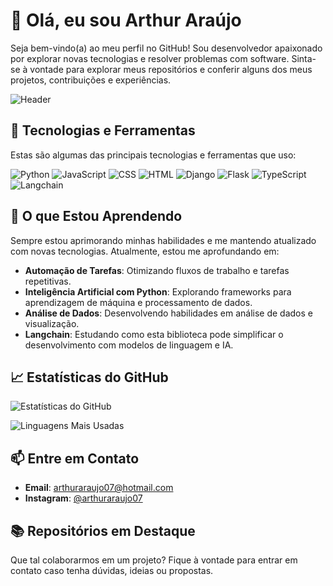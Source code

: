 # 👋 Olá, eu sou Arthur Araújo

Seja bem-vindo(a) ao meu perfil no GitHub! Sou desenvolvedor apaixonado por explorar novas tecnologias e resolver problemas com software. Sinta-se à vontade para explorar meus repositórios e conferir alguns dos meus projetos, contribuições e experiências.

![Header](https://via.placeholder.com/800x200.png?text=Bem-vindo+ao+Meu+Perfil)

## 🚀 Tecnologias e Ferramentas

Estas são algumas das principais tecnologias e ferramentas que uso:

![Python](https://img.shields.io/badge/-Python-3776AB?logo=python&logoColor=white)
![JavaScript](https://img.shields.io/badge/-JavaScript-F7DF1E?logo=javascript&logoColor=black)
![CSS](https://img.shields.io/badge/-CSS3-1572B6?logo=css3&logoColor=white)
![HTML](https://img.shields.io/badge/-HTML5-E34F26?logo=html5&logoColor=white)
![Django](https://img.shields.io/badge/-Django-092E20?logo=django&logoColor=white)
![Flask](https://img.shields.io/badge/-Flask-000000?logo=flask&logoColor=white)
![TypeScript](https://img.shields.io/badge/-TypeScript-3178C6?logo=typescript&logoColor=white)
![Langchain](https://img.shields.io/badge/-Langchain-000000?logo=langchain&logoColor=white)

## 🌱 O que Estou Aprendendo

Sempre estou aprimorando minhas habilidades e me mantendo atualizado com novas tecnologias. Atualmente, estou me aprofundando em:

- **Automação de Tarefas**: Otimizando fluxos de trabalho e tarefas repetitivas.
- **Inteligência Artificial com Python**: Explorando frameworks para aprendizagem de máquina e processamento de dados.
- **Análise de Dados**: Desenvolvendo habilidades em análise de dados e visualização.
- **Langchain**: Estudando como esta biblioteca pode simplificar o desenvolvimento com modelos de linguagem e IA.

## 📈 Estatísticas do GitHub

![Estatísticas do GitHub](https://github-readme-stats.vercel.app/api?username=ragnarthur&show_icons=true&theme=radical)

![Linguagens Mais Usadas](https://github-readme-stats.vercel.app/api/top-langs/?username=ragnarthur&layout=compact&theme=radical)

## 📫 Entre em Contato

- **Email**: arthuraraujo07@hotmail.com
- **Instagram**: [@arthuraraujo07](https://www.instagram.com/arthuraraujo07)

## 📚 Repositórios em Destaque


Que tal colaborarmos em um projeto? Fique à vontade para entrar em contato caso tenha dúvidas, ideias ou propostas.
